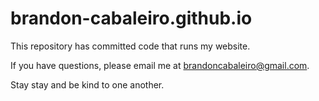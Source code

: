 # brandon-cabaleiro.github.io

This repository has committed code that runs my website.

If you have questions, please email me at brandoncabaleiro@gmail.com.

Stay stay and be kind to one another.
